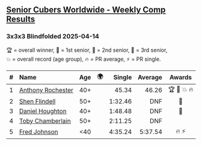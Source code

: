 <style>table {white-space: nowrap;}</style>
<link rel="stylesheet" type="text/css" href="/scw-comp/css/flags.css" />

## [Senior Cubers Worldwide - Weekly Comp Results](/scw-comp/results/)
### 3x3x3 Blindfolded 2025-04-14

<span style="white-space: nowrap;">🏆 = overall winner</span>, <span style="white-space: nowrap;">🥇 = 1st senior</span>, <span style="white-space: nowrap;">🥈 = 2nd senior</span>, <span style="white-space: nowrap;">🥉 = 3rd senior</span>, <span style="white-space: nowrap;">💥 = overall record (age group)</span>, <span style="white-space: nowrap;">🔥 = PR average</span>, <span style="white-space: nowrap;">⚡ = PR single</span>.

| # | Name | Age | 🌍 | Single | Average | Awards | Solve 1 | Solve 2 | Solve 3 | Video |
| :--: | :-- | :--: | :--: | --: | --: | :--: | --: | --: | --: | :-- |
| 1 | [Anthony Rochester](../../persons/anthony_rochester/333bf.md) | 40+ | <i class="flag flag-AU" /> | 45.34 | 46.26 | 🏆 🥇 💥 🔥 | 46.09 | 45.34 | 47.36 | [Desktop](https://www.facebook.com/events/992681989239035/permalink/996265945547306) / [Mobile](https://m.facebook.com/events/992681989239035?view=permalink&id=996265945547306) |
| 2 | [Shen Flindell](../../persons/shen_flindell/333bf.md) | 50+ | <i class="flag flag-AU" /> | 1:32.46 | DNF | 🥈 | 1:32.46 | DNF | 1:38.77 | [Desktop](https://www.facebook.com/events/992681989239035/permalink/996224852218082) / [Mobile](https://m.facebook.com/events/992681989239035?view=permalink&id=996224852218082) |
| 3 | [Daniel Houghton](../../persons/daniel_houghton/333bf.md) | 40+ | <i class="flag flag-CH" /> | 1:48.48 | DNF | 🥉 | DNF | 1:48.48 | DNF | [Desktop](https://www.facebook.com/events/992681989239035/permalink/997894695384431) / [Mobile](https://m.facebook.com/events/992681989239035?view=permalink&id=997894695384431) |
| 4 | [Toby Chamberlain](../../persons/toby_chamberlain/333bf.md) | 50+ | <i class="flag flag-AU" /> | 2:11.25 | DNF |  | DNF | 2:11.25 | 2:12.78 | [Desktop](https://www.facebook.com/events/992681989239035/permalink/1000613021779265) / [Mobile](https://m.facebook.com/events/992681989239035?view=permalink&id=1000613021779265) |
| 5 | [Fred Johnson](../../persons/fred_johnson/333bf.md) | <40 | | 4:35.24 | 5:37.54 | 🔥 ⚡ | 6:08.49 | 4:35.24 | 6:08.88 | [Desktop](https://www.facebook.com/frederick.g.johnson/videos/1251760616570330) / [Mobile](https://m.facebook.com/frederick.g.johnson/videos/1251760616570330) |

<!-- Global site tag (gtag.js) - Google Analytics -->
<script async src="https://www.googletagmanager.com/gtag/js?id=UA-86348435-3"></script>
<script>window.dataLayer = window.dataLayer || []; function gtag() {dataLayer.push(arguments);} gtag('js', new Date()); gtag('config', 'UA-86348435-3');</script>
